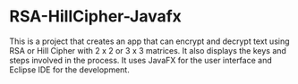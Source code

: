 # RSA-HillCipher-Javafx

This is a project that creates an app that can encrypt and decrypt text using RSA or Hill Cipher with 2 x 2 or 3 x 3 matrices. It also displays the keys and steps involved in the process. It uses JavaFX for the user interface and Eclipse IDE for the development.

